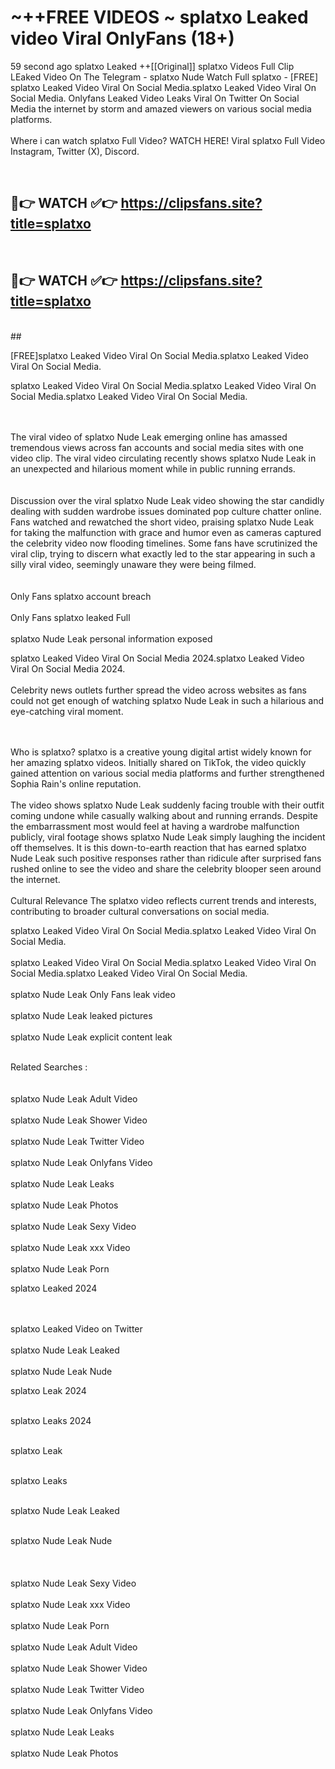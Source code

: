 # ~++FREE VIDEOS ~ splatxo Leaked video Viral OnlyFans (18+)<br>


59 second ago splatxo Leaked ++[[Original]] splatxo Videos Full Clip LEaked Video On The Telegram  - splatxo Nude  Watch Full splatxo - [FREE] splatxo Leaked Video Viral On Social Media.splatxo Leaked Video Viral On Social Media.   Onlyfans Leaked Video Leaks Viral On Twitter On Social Media the internet by storm and amazed viewers on various social media platforms. <br><br>
Where i can watch splatxo Full Video? WATCH HERE! Viral splatxo Full Video Instagram, Twitter (X), Discord. <br>


 <br>

##  🔴👉 WATCH ✅👉  <a href="https://clipsfans.site?title=splatxo&ref=git">https://clipsfans.site?title=splatxo</a> <br>
  <br>

##  🔴👉 WATCH ✅👉  <a href="https://clipsfans.site?title=splatxo&ref=git">https://clipsfans.site?title=splatxo</a> <br>
  <br>
  ##



[FREE]splatxo Leaked Video Viral On Social Media.splatxo Leaked Video Viral On Social Media. <br>

splatxo Leaked Video Viral On Social Media.splatxo Leaked Video Viral On Social Media.splatxo Leaked Video Viral On Social Media. <br>


  <br>

  <br>
The viral video of splatxo Nude Leak emerging online has amassed tremendous views across fan accounts and social media sites with one video clip. The viral video circulating recently shows splatxo Nude Leak in an unexpected and hilarious moment while in public running errands.<br>
<br>


<br>
Discussion over the viral splatxo Nude Leak video showing the star candidly dealing with sudden wardrobe issues dominated pop culture chatter online. Fans watched and rewatched the short video, praising splatxo Nude Leak for taking the malfunction with grace and humor even as cameras captured the celebrity video now flooding timelines. Some fans have scrutinized the viral clip, trying to discern what exactly led to the star appearing in such a silly viral video, seemingly unaware they were being filmed.<br>
<br>
<br> 
Only Fans splatxo account breach<br>
<br>
Only Fans splatxo leaked Full <br>
<br>
splatxo Nude Leak personal information exposed<br>

splatxo Leaked Video Viral On Social Media 2024.splatxo Leaked Video Viral On Social Media 2024. <br>
<br>
Celebrity news outlets further spread the video across websites as fans could not get enough of watching splatxo Nude Leak in such a hilarious and eye-catching viral moment.<br>
<br>

<br>
Who is splatxo? splatxo is a creative young digital artist widely known for her amazing splatxo videos. Initially shared on TikTok, the video quickly gained attention on various social media platforms and further strengthened Sophia Rain's online reputation.<br>
<br>
The video shows splatxo Nude Leak suddenly facing trouble with their outfit coming undone while casually walking about and running errands. Despite the embarrassment most would feel at having a wardrobe malfunction publicly, viral footage shows splatxo Nude Leak simply laughing the incident off themselves. It is this down-to-earth reaction that has earned splatxo Nude Leak such positive responses rather than ridicule after surprised fans rushed online to see the video and share the celebrity blooper seen around the internet.<br>
<br>
Cultural Relevance The splatxo video reflects current trends and interests, contributing to broader cultural conversations on social media.<br>

splatxo Leaked Video Viral On Social Media.splatxo Leaked Video Viral On Social Media.<br>
<br>
splatxo Leaked Video Viral On Social Media.splatxo Leaked Video Viral On Social Media.splatxo Leaked Video Viral On Social Media.<br>
<br>
splatxo Nude Leak Only Fans leak video<br>
<br>
splatxo Nude Leak leaked pictures<br>
<br>
splatxo Nude Leak explicit content leak<br>


<br>
Related Searches :<br>
<br>

<br>
splatxo Nude Leak Adult Video<br>
<br>
splatxo Nude Leak Shower Video<br>
<br>
splatxo Nude Leak Twitter Video<br>
<br>
splatxo Nude Leak Onlyfans Video<br>
<br>
splatxo Nude Leak Leaks<br>
<br>
splatxo Nude Leak Photos<br>

<br>
splatxo Nude Leak Sexy Video<br>
<br>
splatxo Nude Leak xxx Video<br>
<br>
splatxo Nude Leak Porn<br>

splatxo  Leaked 2024 <br> <br>
<br>

splatxo Leaked Video on Twitter <br>
<br>
splatxo Nude Leak Leaked<br>
<br>
splatxo Nude Leak Nude<br>


splatxo  Leak 2024 <br> <br>



splatxo  Leaks 2024 <br> <br>



 
splatxo  Leak<br> <br>



splatxo  Leaks<br> <br>


splatxo Nude Leak Leaked<br> <br>

splatxo Nude Leak Nude<br> <br>
<br> <br>
splatxo Nude Leak Sexy Video
<br> <br>
splatxo Nude Leak xxx Video
<br> <br>
splatxo Nude Leak Porn
<br> <br>
splatxo Nude Leak Adult Video
<br> <br>
splatxo Nude Leak Shower Video
<br> <br>
splatxo Nude Leak Twitter Video
<br> <br>
splatxo Nude Leak Onlyfans Video
<br> <br>
splatxo Nude Leak Leaks
<br> <br>
splatxo Nude Leak Photos






</p>




 



</p>










